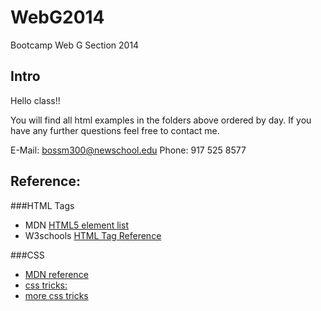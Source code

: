 WebG2014
========

Bootcamp Web G Section 2014

## Intro

Hello class!!

You will find all html examples in the folders above ordered by day. 
If you have any further questions feel free to contact me.

E-Mail: bossm300@newschool.edu
Phone:	917 525 8577

## Reference:

###HTML Tags
- MDN [HTML5 element list](https://developer.mozilla.org/en-US/docs/Web/Guide/HTML/HTML5/HTML5_element_list)
- W3schools [HTML Tag Reference](http://www.w3schools.com/tags/)

###CSS
- [MDN reference](https://developer.mozilla.org/en-US/docs/Web/CSS/Reference)
- [css tricks:](http://css-tricks.com/pseudo-class-selectors/)
- [more css tricks](http://css-tricks.com/pseudo-element-roundup/)